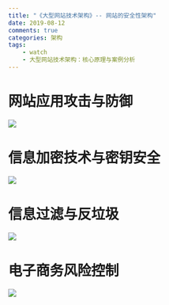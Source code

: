 ```yaml
---
title: "《大型网站技术架构》-- 网站的安全性架构"
date: 2019-08-12
comments: true
categories: 架构
tags:
    - watch
    - 大型网站技术架构：核心原理与案例分析
---
```

# 网站应用攻击与防御
<img src="/images/Framework/041.jpg">
<!-- more -->

# 信息加密技术与密钥安全
<img src="/images/Framework/042.jpg">

# 信息过滤与反垃圾
<img src="/images/Framework/043.jpg">

# 电子商务风险控制
<img src="/images/Framework/044.jpg">
